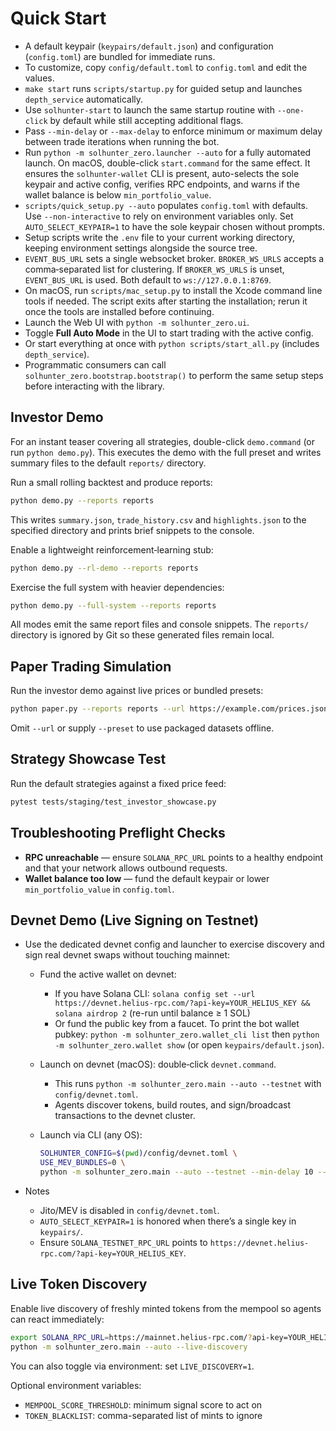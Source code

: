 # Quick Start

 - A default keypair (`keypairs/default.json`) and configuration (`config.toml`) are bundled for immediate runs.
 - To customize, copy `config/default.toml` to `config.toml` and edit the values.
- `make start` runs `scripts/startup.py` for guided setup and launches `depth_service` automatically.
- Use `solhunter-start` to launch the same startup routine with `--one-click` by default while still accepting additional flags.
- Pass `--min-delay` or `--max-delay` to enforce minimum or maximum delay between trade iterations when running the bot.
- Run `python -m solhunter_zero.launcher --auto` for a fully automated launch. On macOS, double-click `start.command` for the same effect. It ensures the `solhunter-wallet` CLI is present, auto-selects the sole keypair and active config, verifies RPC endpoints, and warns if the wallet balance is below `min_portfolio_value`.
- `scripts/quick_setup.py --auto` populates `config.toml` with defaults. Use `--non-interactive` to rely on environment variables only. Set `AUTO_SELECT_KEYPAIR=1` to have the sole keypair chosen without prompts.
- Setup scripts write the `.env` file to your current working directory, keeping environment settings alongside the source tree.
- `EVENT_BUS_URL` sets a single websocket broker. `BROKER_WS_URLS` accepts a
  comma‑separated list for clustering. If `BROKER_WS_URLS` is unset,
  `EVENT_BUS_URL` is used. Both default to `ws://127.0.0.1:8769`.
- On macOS, run `scripts/mac_setup.py` to install the Xcode command line tools if needed. The script exits after starting the installation; rerun it once the tools are installed before continuing.
- Launch the Web UI with `python -m solhunter_zero.ui`.
- Toggle **Full Auto Mode** in the UI to start trading with the active config.
- Or start everything at once with `python scripts/start_all.py` (includes `depth_service`).
- Programmatic consumers can call `solhunter_zero.bootstrap.bootstrap()` to
  perform the same setup steps before interacting with the library.

## Investor Demo

For an instant teaser covering all strategies, double-click `demo.command` (or
run `python demo.py`). This executes the demo with the full preset and writes
summary files to the default `reports/` directory.

Run a small rolling backtest and produce reports:

```bash
python demo.py --reports reports
```

This writes `summary.json`, `trade_history.csv` and `highlights.json` to the
specified directory and prints brief snippets to the console.

Enable a lightweight reinforcement‑learning stub:

```bash
python demo.py --rl-demo --reports reports
```

Exercise the full system with heavier dependencies:

```bash
python demo.py --full-system --reports reports
```

All modes emit the same report files and console snippets. The `reports/`
directory is ignored by Git so these generated files remain local.

## Paper Trading Simulation

Run the investor demo against live prices or bundled presets:

```bash
python paper.py --reports reports --url https://example.com/prices.json
```

Omit ``--url`` or supply ``--preset`` to use packaged datasets offline.

## Strategy Showcase Test

Run the default strategies against a fixed price feed:

```bash
pytest tests/staging/test_investor_showcase.py
```

## Troubleshooting Preflight Checks

- **RPC unreachable** — ensure `SOLANA_RPC_URL` points to a healthy endpoint and that your network allows outbound requests.
- **Wallet balance too low** — fund the default keypair or lower `min_portfolio_value` in `config.toml`.

## Devnet Demo (Live Signing on Testnet)

- Use the dedicated devnet config and launcher to exercise discovery and sign real devnet swaps without touching mainnet:

  - Fund the active wallet on devnet:
    - If you have Solana CLI: `solana config set --url https://devnet.helius-rpc.com/?api-key=YOUR_HELIUS_KEY && solana airdrop 2` (re-run until balance ≥ 1 SOL)
    - Or fund the public key from a faucet. To print the bot wallet pubkey: `python -m solhunter_zero.wallet_cli list` then `python -m solhunter_zero.wallet show` (or open `keypairs/default.json`).

  - Launch on devnet (macOS): double‑click `devnet.command`.
    - This runs `python -m solhunter_zero.main --auto --testnet` with `config/devnet.toml`.
    - Agents discover tokens, build routes, and sign/broadcast transactions to the devnet cluster.

  - Launch via CLI (any OS):
    ```bash
    SOLHUNTER_CONFIG=$(pwd)/config/devnet.toml \
    USE_MEV_BUNDLES=0 \
    python -m solhunter_zero.main --auto --testnet --min-delay 10 --max-delay 120
    ```

- Notes
  - Jito/MEV is disabled in `config/devnet.toml`.
  - `AUTO_SELECT_KEYPAIR=1` is honored when there’s a single key in `keypairs/`.
  - Ensure `SOLANA_TESTNET_RPC_URL` points to `https://devnet.helius-rpc.com/?api-key=YOUR_HELIUS_KEY`.

## Live Token Discovery

Enable live discovery of freshly minted tokens from the mempool so agents can react immediately:

```bash
export SOLANA_RPC_URL=https://mainnet.helius-rpc.com/?api-key=YOUR_HELIUS_KEY
python -m solhunter_zero.main --auto --live-discovery
```

You can also toggle via environment: set `LIVE_DISCOVERY=1`.

Optional environment variables:
- `MEMPOOL_SCORE_THRESHOLD`: minimum signal score to act on
- `TOKEN_BLACKLIST`: comma-separated list of mints to ignore